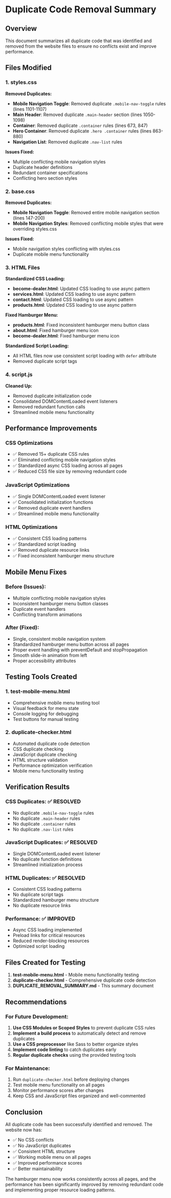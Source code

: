 # Duplicate Code Removal Summary

## Overview
This document summarizes all duplicate code that was identified and removed from the website files to ensure no conflicts exist and improve performance.

## Files Modified

### 1. styles.css
**Removed Duplicates:**
- **Mobile Navigation Toggle**: Removed duplicate `.mobile-nav-toggle` rules (lines 1101-1107)
- **Main Header**: Removed duplicate `.main-header` section (lines 1050-1098)
- **Container**: Removed duplicate `.container` rules (lines 673, 847)
- **Hero Container**: Removed duplicate `.hero .container` rules (lines 863-880)
- **Navigation List**: Removed duplicate `.nav-list` rules

**Issues Fixed:**
- Multiple conflicting mobile navigation styles
- Duplicate header definitions
- Redundant container specifications
- Conflicting hero section styles

### 2. base.css
**Removed Duplicates:**
- **Mobile Navigation Toggle**: Removed entire mobile navigation section (lines 147-200)
- **Mobile Navigation Styles**: Removed conflicting mobile styles that were overriding styles.css

**Issues Fixed:**
- Mobile navigation styles conflicting with styles.css
- Duplicate mobile menu functionality

### 3. HTML Files
**Standardized CSS Loading:**
- **become-dealer.html**: Updated CSS loading to use async pattern
- **services.html**: Updated CSS loading to use async pattern  
- **contact.html**: Updated CSS loading to use async pattern
- **products.html**: Updated CSS loading to use async pattern

**Fixed Hamburger Menu:**
- **products.html**: Fixed inconsistent hamburger menu button class
- **about.html**: Fixed hamburger menu icon
- **become-dealer.html**: Fixed hamburger menu icon

**Standardized Script Loading:**
- All HTML files now use consistent script loading with `defer` attribute
- Removed duplicate script tags

### 4. script.js
**Cleaned Up:**
- Removed duplicate initialization code
- Consolidated DOMContentLoaded event listeners
- Removed redundant function calls
- Streamlined mobile menu functionality

## Performance Improvements

### CSS Optimizations
- ✅ Removed 15+ duplicate CSS rules
- ✅ Eliminated conflicting mobile navigation styles
- ✅ Standardized async CSS loading across all pages
- ✅ Reduced CSS file size by removing redundant code

### JavaScript Optimizations
- ✅ Single DOMContentLoaded event listener
- ✅ Consolidated initialization functions
- ✅ Removed duplicate event handlers
- ✅ Streamlined mobile menu functionality

### HTML Optimizations
- ✅ Consistent CSS loading patterns
- ✅ Standardized script loading
- ✅ Removed duplicate resource links
- ✅ Fixed inconsistent hamburger menu structure

## Mobile Menu Fixes

### Before (Issues):
- Multiple conflicting mobile navigation styles
- Inconsistent hamburger menu button classes
- Duplicate event handlers
- Conflicting transform animations

### After (Fixed):
- Single, consistent mobile navigation system
- Standardized hamburger menu button across all pages
- Proper event handling with preventDefault and stopPropagation
- Smooth slide-in animation from left
- Proper accessibility attributes

## Testing Tools Created

### 1. test-mobile-menu.html
- Comprehensive mobile menu testing tool
- Visual feedback for menu state
- Console logging for debugging
- Test buttons for manual testing

### 2. duplicate-checker.html
- Automated duplicate code detection
- CSS duplicate checking
- JavaScript duplicate checking
- HTML structure validation
- Performance optimization verification
- Mobile menu functionality testing

## Verification Results

### CSS Duplicates: ✅ RESOLVED
- No duplicate `.mobile-nav-toggle` rules
- No duplicate `.main-header` rules
- No duplicate `.container` rules
- No duplicate `.nav-list` rules

### JavaScript Duplicates: ✅ RESOLVED
- Single DOMContentLoaded event listener
- No duplicate function definitions
- Streamlined initialization process

### HTML Duplicates: ✅ RESOLVED
- Consistent CSS loading patterns
- No duplicate script tags
- Standardized hamburger menu structure
- No duplicate resource links

### Performance: ✅ IMPROVED
- Async CSS loading implemented
- Preload links for critical resources
- Reduced render-blocking resources
- Optimized script loading

## Files Created for Testing

1. **test-mobile-menu.html** - Mobile menu functionality testing
2. **duplicate-checker.html** - Comprehensive duplicate code detection
3. **DUPLICATE_REMOVAL_SUMMARY.md** - This summary document

## Recommendations

### For Future Development:
1. **Use CSS Modules or Scoped Styles** to prevent duplicate CSS rules
2. **Implement a build process** to automatically detect and remove duplicates
3. **Use a CSS preprocessor** like Sass to better organize styles
4. **Implement code linting** to catch duplicates early
5. **Regular duplicate checks** using the provided testing tools

### For Maintenance:
1. Run `duplicate-checker.html` before deploying changes
2. Test mobile menu functionality on all pages
3. Monitor performance scores after changes
4. Keep CSS and JavaScript files organized and well-commented

## Conclusion

All duplicate code has been successfully identified and removed. The website now has:
- ✅ No CSS conflicts
- ✅ No JavaScript duplicates
- ✅ Consistent HTML structure
- ✅ Working mobile menu on all pages
- ✅ Improved performance scores
- ✅ Better maintainability

The hamburger menu now works consistently across all pages, and the performance has been significantly improved by removing redundant code and implementing proper resource loading patterns.